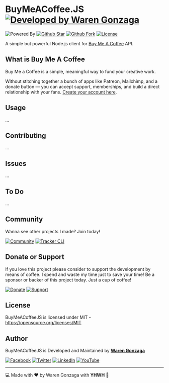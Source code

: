 # BuyMeACoffee.JS [![Developed by Waren Gonzaga](https://img.shields.io/badge/Developed%20by-Waren%20Gonzaga-blue.svg?longCache=true&style=for-the-badge)](https://github.com/warengonzaga)

<!-- [![GitHub Version](https://img.shields.io/github/release/WarenGonzaga/buymeacoffee.js.svg?style=for-the-badge)](https://github.com/WarenGonzaga/buymeacoffee.js/) -->

![Powered By](https://img.shields.io/badge/Status-Development-red.svg?style=for-the-badge) [![Github Star](https://img.shields.io/github/stars/WarenGonzaga/buymeacoffee.js.svg?style=for-the-badge)](https://github.com/WarenGonzaga/buymeacoffee.js) [![Github Fork](https://img.shields.io/github/forks/WarenGonzaga/buymeacoffee.js.svg?style=for-the-badge)](https://github.com/WarenGonzaga/buymeacoffee.js) [![License](https://img.shields.io/github/license/WarenGonzaga/buymeacoffee.js.svg?style=for-the-badge)](https://github.com/WarenGonzaga/buymeacoffee.js)

A simple but powerful Node.js client for [Buy Me A Coffee](https://buymeacoff.ee/?via=WarenGonzaga) API.

## What is Buy Me A Coffee

Buy Me a Coffee is a simple, meaningful way to fund your creative work.

Without stitching together a bunch of apps like Patreon, Mailchimp, and a donate button — you can accept support, memberships, and build a direct relationship with your fans. [Create your account here](https://buymeacoff.ee/?via=WarenGonzaga).

## Usage

...

## Contributing

...

## Issues

...

## To Do

...

## Community

Wanna see other projects I made? Join today!

[![Community](https://discordapp.com/api/guilds/659684980137656340/widget.png?style=banner3)](https://discord.io/warengonzaga) [![Tracker CLI](https://discordapp.com/api/guilds/694612151444439081/widget.png?style=banner3)](https://discord.io/trackercli)

## Donate or Support

If you love this project please consider to support the development by means of coffee. I spend and waste my time just to save your time! Be a sponsor or backer of this project today. Just a cup of coffee!

[![Donate](https://img.shields.io/badge/Donate-PayPal-blue.svg?style=for-the-badge)](https://paypal.me/warengonzagaofficial) [![Support](https://img.shields.io/badge/Support-Buy%20Me%20A%20Coffee-orange.svg?style=for-the-badge)](https://buymeacoff.ee/warengonzaga)

## License

BuyMeACoffeeJS is licensed under MIT - <https://opensource.org/licenses/MIT>

## Author

BuyMeACoffeeJS is Developed and Maintained by **[Waren Gonzaga](https://github.com/warengonzaga)**

[![Facebook](https://img.shields.io/badge/facebook-%231877F2.svg?&style=for-the-badge&logo=facebook&logoColor=white)](https://facebook.com/warengonzagaofficial) [![Twitter](https://img.shields.io/badge/twitter-%231DA1F2.svg?&style=for-the-badge&logo=twitter&logoColor=white)](https://twitter.com/warengonzaga) [![LinkedIn](https://img.shields.io/badge/linkedin-%230077B5.svg?&style=for-the-badge&logo=linkedin&logoColor=white)](https://linkedin.com/in/warengonzagaofficial) [![YouTube](https://img.shields.io/badge/youtube-%23FF0000.svg?&style=for-the-badge&logo=youtube&logoColor=white)](https://youtube.com/warengonzaga)

---

:computer: Made with :heart: by Waren Gonzaga with **YHWH** :pray:
